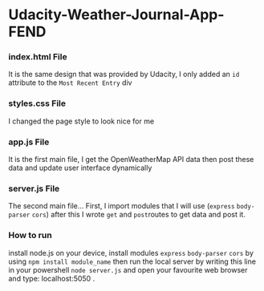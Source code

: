 # Udacity-Weather-Journal-App-FEND

### index.html File
It is the same design that was provided by Udacity, I only added an ```id``` attribute to the ```Most Recent Entry``` div

### styles.css File
I changed the page style to look nice for me

### app.js File
It is the first main file, I get the OpenWeatherMap API data then post these data and update user interface dynamically

### server.js File
The second main file... First, I import modules that I will use (```express``` ```body-parser``` ```cors```)
after this I wrote ```get``` and ```post```routes to get data and post it.

### How to run
install node.js on your device, install modules ```express``` ```body-parser``` ```cors``` by using ```npm install module_name``` then run the local server by writing this line in your powershell ```node server.js``` and open your favourite web browser and type: localhost:5050 .
